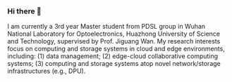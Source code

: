 ### Hi there 👋

I am currently a 3rd year Master student from PDSL group in Wuhan National Laboratory for Optoelectronics, Huazhong University of Science and Technology, supervised by Prof. Jiguang Wan.
My research interests focus on computing and storage systems in cloud and edge environments, including: (1) data management; (2) edge-cloud collaborative computing systems; (3) computing and storage systems atop novel network/storage infrastructures (e.g., DPU).
